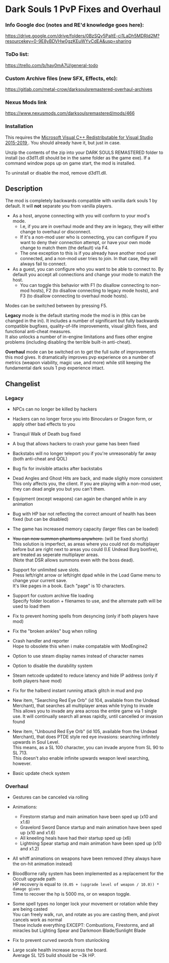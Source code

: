 # Dark Souls 1 PvP Fixes and Overhaul  
  
### Info Google doc (notes and RE'd knowledge goes here):  
https://drive.google.com/drive/folders/0BzSQv5PaltE-ci1LaDh5MDRId2M?resourcekey=0-9E8yBDVHw0gzKEuWYvCdEA&usp=sharing
  
### ToDo list:  
https://trello.com/b/hay0mA7U/general-todo  
  
### Custom Archive files (new SFX, Effects, etc):
https://gitlab.com/metal-crow/darksoulsremastered-overhaul-archives

### Nexus Mods link
https://www.nexusmods.com/darksoulsremastered/mods/466

### Installation
This requires the [Microsoft Visual C++ Redistributable for Visual Studio 2015-2019 ](https://aka.ms/vs/16/release/vc_redist.x64.exe). You should already have it, but just in case.  
  
Unzip the contents of the zip into your DARK SOULS REMASTERED folder to install (so d3d11.dll should be in the same folder as the game exe). If a command window pops up on game start, the mod is installed.  
  
To uninstall or disable the mod, remove d3d11.dll.

## Description
The mod is completely backwards compatible with vanilla dark souls 1 by default. It will __not__ separate you from vanilla players.  
  - As a host, anyone connecting with you will conform to your mod's mode. 
  	- I.e, if you are in overhaul mode and they are in legacy, they will either change to overhaul or disconnect.
  	- If it's a non-mod user who is connecting, you can configure if you want to deny their connection attempt, or have your own mode change to match them (the default) via F4.
  	- The one exception to this is if you already have another mod user connected, and a non-mod user tries to join. In that case, they will always fail to connect.
  - As a guest, you can configure who you want to be able to connect to. By default you accept all connections and change your mode to match the host.
  	- You can toggle this behavior with F1 (to disallow connecting to non-mod hosts), F2 (to disallow connecting to legacy mode hosts), and F3 (to disallow connecting to overhaul mode hosts).

Modes can be switched between by pressing F5.

__Legacy__ mode is the default starting mode the mod is in (this can be changed in the ini). It includes a number of significant but fully backwards compatible bugfixes, quality-of-life improvements, visual glitch fixes, and functional anti-cheat measures.  
It also unlocks a number of in-engine limitations and fixes other engine problems (including disabling the terrible built-in anti-cheat).  

__Overhaul__ mode can be switched on to get the full suite of improvements this mod gives. It dramatically improves pvp experience on a number of metrics (weapon viability, magic use, and more) while still keeping the fundamental dark souls 1 pvp experience intact.  
  
  
## Changelist
	
### Legacy

* NPCs can no longer be killed by hackers

* Hackers can no longer force you into Binoculars or Dragon form, or apply other bad effects to you

* Tranquil Walk of Death bug fixed

* A bug that allows hackers to crash your game has been fixed

* Backstabs will no longer teleport you if you're unreasonably far away (both anti-cheat and QOL)
  
* Bug fix for invisible attacks after backstabs

* Dead Angles and Ghost Hits are back, and made slighly more consistent  
This only affects you, the client. If you are playing with a non-mod user, they can dead angle you but you can't them.

* Equipment (except weapons) can again be changed while in any animation

* Bug with HP bar not reflecting the correct amount of health has been fixed (but can be disabled)

* The game has increased memory capacity (larger files can be loaded)

* ~~You can now summon phantoms anywhere.~~ (will be fixed shortly)   
This solution is imperfect, as areas where you could not do multiplayer before but are right next to areas you could (I.E Undead Burg bonfire), are treated as seperate multiplayer areas.  
(Note that DSR allows summons even with the boss dead).  

* Support for unlimited save slots.  
Press left/right arrow or left/right dpad while in the Load Game menu to change your current save.  
It's like pages in a book. Each "page" is 10 characters.  

* Support for custom archive file loading  
Specify folder location + filenames to use, and the alternate path will be used to load them

* Fix to prevent homing spells from desyncing (only if both players have mod)

* Fix the "broken ankles" bug when rolling

* Crash handler and reporter  
Hope to obsolete this when i make compatable with ModEngine2

* Option to use steam display names instead of character names

* Option to disable the durability system

* Steam netcode updated to reduce latency and hide IP address (only if both players have mod)

* Fix for the halberd instant running attack glitch in mud and pvp

* New item, "Searching Red Eye Orb" (id 104, available from the Undead Merchant), that searches all multiplayer areas while trying to invade  
This allows you to invade any area across the entire game via 1 single use. It will continually search all areas rapidly, until cancelled or invasion found

* New item, "Unbound Red Eye Orb" (id 105, available from the Undead Merchant), that does PTDE style red eye invasions: searching infinitely upwards in Soul Level.  
This means, as a SL 100 character, you can invade anyone from SL 90 to SL 713.  
This doesn't also enable infinite upwards weapon level searching, however.  

* Basic update check system

### Overhaul

* Gestures can be canceled via rolling

* Animations:
  * Firestorm startup and main animation have been sped up (x10 and x1.6)
  * Gravelord Sword Dance startup and main animation have been sped up (x10 and x1.6)
  * All kneeling heals have had their startup sped up (x6)
  * Lightning Spear startup and main animation have been sped up (x10 and x1.2)

* All whiff animations on weapons have been removed (they always have the on-hit animation instead)

* BloodBorne rally system has been implemented as a replacement for the Occult upgrade path  
HP recovery is equal to `(0.05 + (upgrade level of weapon / 10.0)) * damage given`  
Time to recover the hp is 5000 ms, or on weapon toggle.  

* Some spell types no longer lock your movement or rotation while they are being casted  
You can freely walk, run, and rotate as you are casting them, and pivot cancels work as normal    
These include everything EXCEPT: Combustions, Firestorms, and all miracles but Lighting Spear and Darkmoon Blade/Sunlight Blade  

* Fix to prevent curved swords from stunlocking

* Large scale health increase across the board.  
Average SL 125 build should be \~3k HP.
